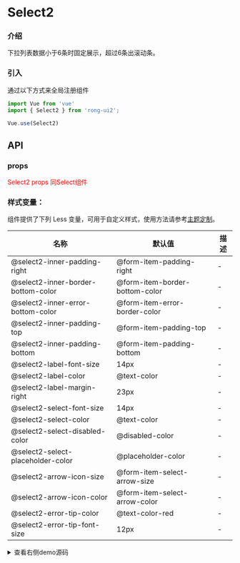 
# Select2

<div class="r-doc-card">

### 介绍
下拉列表数据小于6条时固定展示，超过6条出滚动条。
</div>


<div class="r-doc-card">

### 引入
通过以下方式来全局注册组件
```js
import Vue from 'vue'
import { Select2 } from 'rong-ui2';

Vue.use(Select2)
```
</div>



## API
<div class="r-doc-card">

### props
<font color="red">Select2 props 同Select组件</font>
</div>


<div class="r-doc-card">

### 样式变量：
组件提供了下列 Less 变量，可用于自定义样式，使用方法请参考[主题定制](#/theme)。

| 名称 | 默认值 | 描述 |
| ---- | --- | --- |
| @select2-inner-padding-right | @form-item-padding-right | - |
| @select2-inner-border-bottom-color | @form-item-border-bottom-color | - |
| @select2-inner-error-bottom-color | @form-item-error-border-color | - |
| @select2-inner-padding-top | @form-item-padding-top | - |
| @select2-inner-padding-bottom | @form-item-padding-bottom | - |
| @select2-label-font-size | 14px | - |
| @select2-label-color | @text-color | - |
| @select2-label-margin-right | 23px | - |
| @select2-select-font-size | 14px | - |
| @select2-select-color | @text-color | - |
| @select2-select-disabled-color | @disabled-color | - |
| @select2-select-placeholder-color | @placeholder-color | - |
| @select2-arrow-icon-size | @form-item-select-arrow-size | - |
| @select2-arrow-icon-color | @form-item-select-arrow-color | - |
| @select2-error-tip-color | @text-color-red | - |
| @select2-error-tip-font-size | 12px | - |

</div>


<details>
  <summary>查看右侧demo源码</summary>
  <div class="r-doc-card">
  {{demo}}
  </div>
</details>
